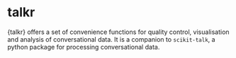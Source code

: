 # talkr
{talkr} offers a set of convenience functions for quality control, visualisation and analysis of conversational data. It is a companion to `scikit-talk`, a python package for processing conversational data.
